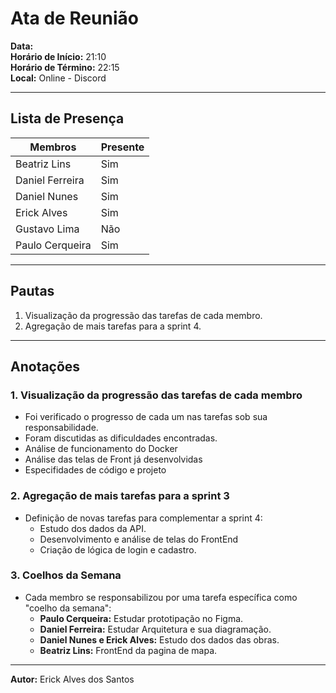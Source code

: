 # Ata de Reunião

**Data:**  
**Horário de Início:** 21:10  
**Horário de Término:** 22:15  
**Local:** Online - Discord  

---

## Lista de Presença

| **Membros**        | **Presente** |
|---------------------|--------------|
| Beatriz Lins        | Sim          |
| Daniel Ferreira     | Sim          |
| Daniel Nunes        | Sim          |
| Erick Alves         | Sim          |
| Gustavo Lima        | Não          |
| Paulo Cerqueira     | Sim          |

---

## Pautas

1. Visualização da progressão das tarefas de cada membro.  
2. Agregação de mais tarefas para a sprint 4.  

---

## Anotações

### 1. Visualização da progressão das tarefas de cada membro
- Foi verificado o progresso de cada um nas tarefas sob sua responsabilidade.  
- Foram discutidas as dificuldades encontradas.
- Análise de funcionamento do Docker
- Análise das telas de Front já desenvolvidas
- Especifidades de código e projeto

### 2. Agregação de mais tarefas para a sprint 3
- Definição de novas tarefas para complementar a sprint 4:  
  - Estudo dos dados da API.
  - Desenvolvimento e análise de telas do FrontEnd  
  - Criação de lógica de login e cadastro.

### 3. Coelhos da Semana
- Cada membro se responsabilizou por uma tarefa específica como "coelho da semana":  
  - **Paulo Cerqueira:** Estudar prototipação no Figma.  
  - **Daniel Ferreira:** Estudar Arquitetura e sua diagramação.  
  - **Daniel Nunes e Erick Alves:** Estudo dos dados das obras.  
  - **Beatriz Lins:** FrontEnd da pagina de mapa.  

---

**Autor:** Erick Alves dos Santos   
